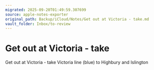 ```yaml
---
migrated: 2025-09-20T01:49:59.307699
source: apple-notes-exporter
original_path: Backup/iCloud/Notes/Get out at Victoria - take.md
vault_folder: Inbox/to-review
---
```

# Get out at Victoria - take

Get out at Victoria - take 
Victoria line (blue) to
Highbury and Islington

